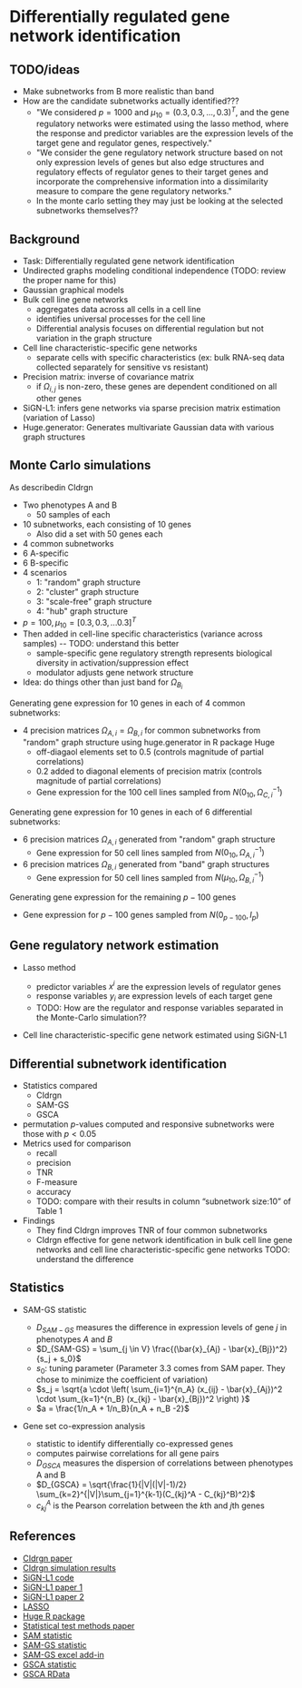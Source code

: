 # Differentially regulated gene network identification

## TODO/ideas

- Make subnetworks from B more realistic than band
- How are the candidate subnetworks actually identified???
  - "We considered $p = 1000$ and $μ_{10} = (0.3, 0.3, . . ., 0.3)^T$, and the gene regulatory networks were estimated using the lasso method, where the response and predictor variables are the expression levels of the target gene and regulator genes, respectively."
  - "We consider the gene regulatory network structure based on not only expression levels of genes but also edge structures and regulatory effects of regulator
genes to their target genes and incorporate the comprehensive information into a dissimilarity measure to compare the gene regulatory networks."
  - In the monte carlo setting they may just be looking at the selected subnetworks themselves??


## Background

- Task: Differentially regulated gene network identification
- Undirected graphs modeling conditional independence (TODO: review the proper name for this)
- Gaussian graphical models
- Bulk cell line gene networks
  - aggregates data across all cells in a cell line
  - identifies universal processes for the cell line
  - Differential analysis focuses on differential regulation but not variation in the graph structure
- Cell line characteristic-specific gene networks
  - separate cells with specific characteristics (ex: bulk RNA-seq data collected separately for sensitive vs resistant)
- Precision matrix: inverse of covariance matrix
  - if $\Omega_{i,j}$ is non-zero, these genes are dependent conditioned on all other genes
- SiGN-L1: infers gene networks via sparse precision matrix estimation (variation of Lasso)
- Huge.generator: Generates multivariate Gaussian data with various graph structures

## Monte Carlo simulations

As describedin CIdrgn

- Two phenotypes A and B
  - 50 samples of each
- 10 subnetworks, each consisting of 10 genes
  - Also did a set with 50 genes each
- 4 common subnetworks
- 6 A-specific
- 6 B-specific
- 4 scenarios
  - 1: "random" graph structure
  - 2: "cluster" graph structure
  - 3: "scale-free" graph structure
  - 4: "hub" graph structure
- $p = 100, \mu_{10} = [0.3, 0.3, ... 0.3]^T$
- Then added in cell-line specific characteristics (variance across samples) -- TODO: understand this better
  - sample-specific gene regulatory strength represents biological diversity in activation/suppression effect
  - modulator adjusts gene network structure
- Idea: do things other than just band for $\Omega_{B_i}$

Generating gene expression for 10 genes in each of 4 common subnetworks:

- 4 precision matrices $\Omega_{A,i} = \Omega_{B,i}$ for common subnetworks from "random" graph structure using huge.generator in R package Huge
  - off-diagaol elements set to 0.5 (controls magnitude of partial correlations)
  - 0.2 added to diagonal elements of precision matrix (controls magnitude of partial correlations)
  - Gene expression for the 100 cell lines sampled from $N(0_{10}, \Omega_{C,i}^{-1})$
  
Generating gene expression for 10 genes in each of 6 differential subnetworks:

- 6 precision matrices $\Omega_{A,i}$ generated from "random" graph structure
  - Gene expression for 50 cell lines sampled from $N(0_{10}, \Omega_{A,i}^{-1})$
- 6 precision matrices $\Omega_{B,i}$ generated from "band" graph structures
  - Gene expression for 50 cell lines sampled from $N(\mu_{10}, \Omega_{B,i}^{-1})$

Generating gene expression for the remaining $p-100$ genes

- Gene expression for $p-100$ genes sampled from $N(0_{p-100}, I_p)$

## Gene regulatory network estimation

- Lasso method
  - predictor variables $x^i$ are the expression levels of regulator genes
  - response variables $y_i$ are expression levels of each target gene
  - TODO: How are the regulator and response variables separated in the Monte-Carlo simulation??

- Cell line characteristic-specific gene network estimated using SiGN-L1

## Differential subnetwork identification

- Statistics compared
  - CIdrgn
  - SAM-GS
  - GSCA
- permutation $p$-values computed and responsive subnetworks were those with $p < 0.05$
- Metrics used for comparison
  - recall
  - precision
  - TNR
  - F-measure
  - accuracy
  - TODO: compare with their results in column “subnetwork size:10” of Table 1
- Findings
  - They find CIdrgn improves TNR of four common subnetworks
  - CIdrgn effective for gene network identification in bulk cell line gene networks and cell line characteristic-specific gene networks TODO: understand the difference

## Statistics

- SAM-GS statistic
  - $D_{SAM-GS}$ measures the difference in expression levels of gene $j$ in phenotypes $A$ and $B$
  - $D_{SAM-GS} = \sum_{j \in V} \frac{(\bar{x}_{Aj} - \bar{x}_{Bj})^2}{s_j + s_0}$
  - $s_0$: tuning parameter (Parameter 3.3 comes from SAM paper. They chose to minimize the coefficient of variation)
  - $s_j = \sqrt{a \cdot \left( \sum_{i=1}^{n_A} (x_{ij} - \bar{x}_{Aj})^2 \cdot \sum_{k=1}^{n_B} (x_{kj} - \bar{x}_{Bj})^2 \right) }$
  - $a = \frac{1/n_A + 1/n_B}{n_A + n_B -2}$

- Gene set co-expression analysis
  - statistic to identify differentially co-expressed genes
  - computes pairwise correlations for all gene pairs
  - $D_{GSCA}$ measures the dispersion of correlations between phenotypes A and B
  - $D_{GSCA} = \sqrt{\frac{1}{|V|(|V|-1)/2} \sum_{k=2}^{|V|}\sum_{j=1}^{k-1}(C_{kj}^A - C_{kj}^B)^2}$
  - $c_{kj}^A$ is the Pearson correlation between the $k$th and $j$th genes

## References

- [CIdrgn paper](https://pmc.ncbi.nlm.nih.gov/articles/PMC10446197/pdf/pone.0286044.pdf)
- [CIdrgn simulation results](https://journals.plos.org/plosone/article/figure?id=10.1371/journal.pone.0286044.t001)
- [SiGN-L1 code](https://sign.hgc.jp/signl1/)
- [SiGN-L1 paper 1](https://bmcsystbiol.biomedcentral.com/articles/10.1186/1752-0509-3-41)
- [SiGN-L1 paper 2](https://journals.plos.org/plosone/article/file?id=10.1371/journal.pone.0020804&type=printable)
- [LASSO](https://webdoc.agsci.colostate.edu/koontz/arec-econ535/papers/Tibshirani%20(JRSS-B%201996).pdf)
- [Huge R package](https://cran.r-project.org/web/packages/huge/vignettes/vignette.pdf)
- [Statistical test methods paper](https://www.nature.com/articles/s41598-019-47362-7)
- [SAM statistic](https://www.pnas.org/doi/full/10.1073/pnas.091062498)
- [SAM-GS statistic](https://bmcbioinformatics.biomedcentral.com/articles/10.1186/1471-2105-8-242)
- [SAM-GS excel add-in](https://sites.ualberta.ca/~yyasui/SAM-GS/SAM-GS%20Documentation.pdf)
- [GSCA statistic](https://academic.oup.com/bioinformatics/article/25/21/2780/226874)
- [GSCA RData](https://www.biostat.wisc.edu/~kendzior/GSCA/GSCA.RData)